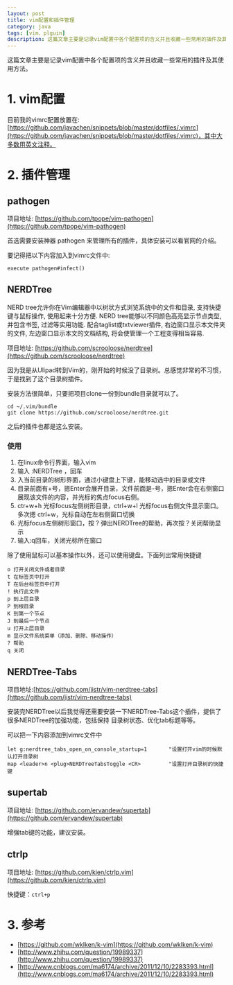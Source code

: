 ```yaml
---
layout: post
title: vim配置和插件管理
category: java
tags: [vim、plguin]
description: 这篇文章主要是记录vim配置中各个配置项的含义并且收藏一些常用的插件及其使用方法。
---
```


这篇文章主要是记录vim配置中各个配置项的含义并且收藏一些常用的插件及其使用方法。

# 1. vim配置

目前我的vimrc配置放置在:[https://github.com/javachen/snippets/blob/master/dotfiles/.vimrc](https://github.com/javachen/snippets/blob/master/dotfiles/.vimrc)，其中大多数用英文注释。

# 2. 插件管理

## pathogen

项目地址:	[https://github.com/tpope/vim-pathogen](https://github.com/tpope/vim-pathogen)

首选需要安装神器 pathogen 来管理所有的插件，具体安装可以看官网的介绍。

要记得把以下内容加入到vimrc文件中:

```
execute pathogen#infect()
```
<!-- more -->

## NERDTree

NERD tree允许你在Vim编辑器中以树状方式浏览系统中的文件和目录, 支持快捷键与鼠标操作, 使用起来十分方便. NERD tree能够以不同颜色高亮显示节点类型, 并包含书签, 过滤等实用功能. 配合taglist或txtviewer插件, 右边窗口显示本文件夹的文件, 左边窗口显示本文的文档结构, 将会使管理一个工程变得相当容易.

项目地址:	[https://github.com/scrooloose/nerdtree](https://github.com/scrooloose/nerdtree)

因为我是从Ulipad转到Vim的，刚开始的时候没了目录树。总感觉非常的不习惯，于是找到了这个目录树插件。

安装方法很简单，只要把项目clone一份到bundle目录就可以了。

```
cd ~/.vim/bundle
git clone https://github.com/scrooloose/nerdtree.git
```

之后的插件也都是这么安装。

### 使用

1. 在linux命令行界面，输入vim
2. 输入  :NERDTree ，回车
3. 入当前目录的树形界面，通过小键盘上下键，能移动选中的目录或文件
4. 目录前面有+号，摁Enter会展开目录，文件前面是-号，摁Enter会在右侧窗口展现该文件的内容，并光标的焦点focus右侧。
5. ctr+w+h  光标focus左侧树形目录，ctrl+w+l 光标focus右侧文件显示窗口。多次摁 ctrl+w，光标自动在左右侧窗口切换
6. 光标focus左侧树形窗口，按 ? 弹出NERDTree的帮助，再次按？关闭帮助显示
7. 输入:q回车，关闭光标所在窗口

除了使用鼠标可以基本操作以外，还可以使用键盘。下面列出常用快捷键

```
o 打开关闭文件或者目录
t 在标签页中打开
T 在后台标签页中打开
! 执行此文件
p 到上层目录
P 到根目录
K 到第一个节点
J 到最后一个节点
u 打开上层目录
m 显示文件系统菜单（添加、删除、移动操作）
? 帮助
q 关闭
```

## NERDTree-Tabs

项目地址:[https://github.com/jistr/vim-nerdtree-tabs](https://github.com/jistr/vim-nerdtree-tabs)

安装完NERDTree以后我觉得还需要安装一下NERDTree-Tabs这个插件，提供了很多NERDTree的加强功能，包括保持 目录树状态、优化tab标题等等。

可以把一下内容添加到vimrc文件中

```
let g:nerdtree_tabs_open_on_console_startup=1       "设置打开vim的时候默认打开目录树
map <leader>n <plug>NERDTreeTabsToggle <CR>         "设置打开目录树的快捷键
```

## supertab

项目地址:	[https://github.com/ervandew/supertab](https://github.com/ervandew/supertab)

增强tab键的功能，建议安装。

## ctrlp

项目地址:	[https://github.com/kien/ctrlp.vim](https://github.com/kien/ctrlp.vim)

快捷键：`ctrl+p`

# 3. 参考

- [https://github.com/wklken/k-vim](https://github.com/wklken/k-vim)
- [http://www.zhihu.com/question/19989337](http://www.zhihu.com/question/19989337)
- [http://www.cnblogs.com/ma6174/archive/2011/12/10/2283393.html](http://www.cnblogs.com/ma6174/archive/2011/12/10/2283393.html)
